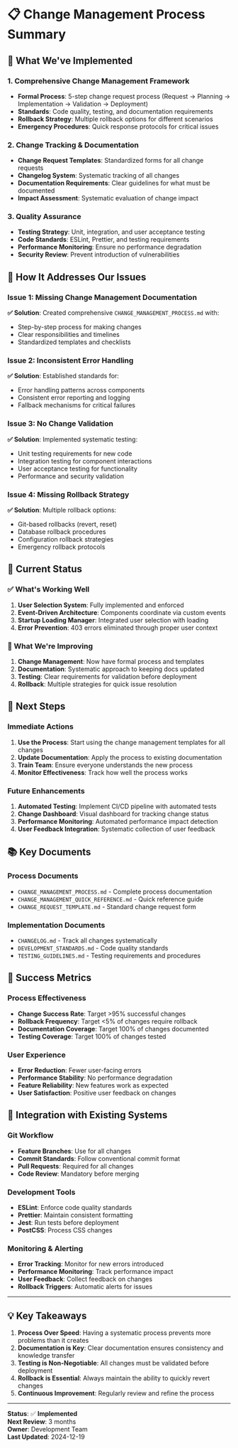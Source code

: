 # 📋 **Change Management Process Summary**

## **🎯 What We've Implemented**

### **1. Comprehensive Change Management Framework**
- **Formal Process**: 5-step change request process (Request → Planning → Implementation → Validation → Deployment)
- **Standards**: Code quality, testing, and documentation requirements
- **Rollback Strategy**: Multiple rollback options for different scenarios
- **Emergency Procedures**: Quick response protocols for critical issues

### **2. Change Tracking & Documentation**
- **Change Request Templates**: Standardized forms for all change requests
- **Changelog System**: Systematic tracking of all changes
- **Documentation Requirements**: Clear guidelines for what must be documented
- **Impact Assessment**: Systematic evaluation of change impact

### **3. Quality Assurance**
- **Testing Strategy**: Unit, integration, and user acceptance testing
- **Code Standards**: ESLint, Prettier, and testing requirements
- **Performance Monitoring**: Ensure no performance degradation
- **Security Review**: Prevent introduction of vulnerabilities

## **🔧 How It Addresses Our Issues**

### **Issue 1: Missing Change Management Documentation**
**✅ Solution**: Created comprehensive `CHANGE_MANAGEMENT_PROCESS.md` with:
- Step-by-step process for making changes
- Clear responsibilities and timelines
- Standardized templates and checklists

### **Issue 2: Inconsistent Error Handling**
**✅ Solution**: Established standards for:
- Error handling patterns across components
- Consistent error reporting and logging
- Fallback mechanisms for critical failures

### **Issue 3: No Change Validation**
**✅ Solution**: Implemented systematic testing:
- Unit testing requirements for new code
- Integration testing for component interactions
- User acceptance testing for functionality
- Performance and security validation

### **Issue 4: Missing Rollback Strategy**
**✅ Solution**: Multiple rollback options:
- Git-based rollbacks (revert, reset)
- Database rollback procedures
- Configuration rollback strategies
- Emergency rollback protocols

## **📱 Current Status**

### **✅ What's Working Well**
1. **User Selection System**: Fully implemented and enforced
2. **Event-Driven Architecture**: Components coordinate via custom events
3. **Startup Loading Manager**: Integrated user selection with loading
4. **Error Prevention**: 403 errors eliminated through proper user context

### **🔄 What We're Improving**
1. **Change Management**: Now have formal process and templates
2. **Documentation**: Systematic approach to keeping docs updated
3. **Testing**: Clear requirements for validation before deployment
4. **Rollback**: Multiple strategies for quick issue resolution

## **🚀 Next Steps**

### **Immediate Actions**
1. **Use the Process**: Start using the change management templates for all changes
2. **Update Documentation**: Apply the process to existing documentation
3. **Train Team**: Ensure everyone understands the new process
4. **Monitor Effectiveness**: Track how well the process works

### **Future Enhancements**
1. **Automated Testing**: Implement CI/CD pipeline with automated tests
2. **Change Dashboard**: Visual dashboard for tracking change status
3. **Performance Monitoring**: Automated performance impact detection
4. **User Feedback Integration**: Systematic collection of user feedback

## **📚 Key Documents**

### **Process Documents**
- `CHANGE_MANAGEMENT_PROCESS.md` - Complete process documentation
- `CHANGE_MANAGEMENT_QUICK_REFERENCE.md` - Quick reference guide
- `CHANGE_REQUEST_TEMPLATE.md` - Standard change request form

### **Implementation Documents**
- `CHANGELOG.md` - Track all changes systematically
- `DEVELOPMENT_STANDARDS.md` - Code quality standards
- `TESTING_GUIDELINES.md` - Testing requirements and procedures

## **🎯 Success Metrics**

### **Process Effectiveness**
- **Change Success Rate**: Target >95% successful changes
- **Rollback Frequency**: Target <5% of changes require rollback
- **Documentation Coverage**: Target 100% of changes documented
- **Testing Coverage**: Target 100% of changes tested

### **User Experience**
- **Error Reduction**: Fewer user-facing errors
- **Performance Stability**: No performance degradation
- **Feature Reliability**: New features work as expected
- **User Satisfaction**: Positive user feedback on changes

## **🔗 Integration with Existing Systems**

### **Git Workflow**
- **Feature Branches**: Use for all changes
- **Commit Standards**: Follow conventional commit format
- **Pull Requests**: Required for all changes
- **Code Review**: Mandatory before merging

### **Development Tools**
- **ESLint**: Enforce code quality standards
- **Prettier**: Maintain consistent formatting
- **Jest**: Run tests before deployment
- **PostCSS**: Process CSS changes

### **Monitoring & Alerting**
- **Error Tracking**: Monitor for new errors introduced
- **Performance Monitoring**: Track performance impact
- **User Feedback**: Collect feedback on changes
- **Rollback Triggers**: Automatic alerts for issues

---

## **💡 Key Takeaways**

1. **Process Over Speed**: Having a systematic process prevents more problems than it creates
2. **Documentation is Key**: Clear documentation ensures consistency and knowledge transfer
3. **Testing is Non-Negotiable**: All changes must be validated before deployment
4. **Rollback is Essential**: Always maintain the ability to quickly revert changes
5. **Continuous Improvement**: Regularly review and refine the process

---

**Status**: ✅ **Implemented**  
**Next Review**: 3 months  
**Owner**: Development Team  
**Last Updated**: 2024-12-19
